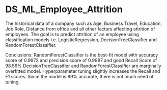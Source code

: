 # DS_ML_Employee_Attrition
The historical data of a company such as Age, Business Travel, Education, Job Role, Distance from office and all other factors affecting attrition of employees. 
The goal is to predict attrition of an employee using classification models i.e. LogisticRegression, DecisionTreeClassifier and RandomForestClassifier.

Conclusions:
RandomForestClassifier is the best-fit model with accuracy score of 0.9972 and precision score of 0.9987 and good Recall Score of 98.56%
DecisionTreeClassifier and RandomForestClassifier are marginally overfitted model.
Hyperparameter tuning slightly increases the Recall and F1 scores. Since the model is 99% accurate, there is not much need of tuning.
